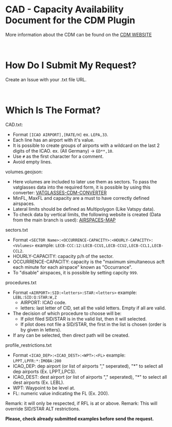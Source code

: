 # CAD - Capacity Availability Document for the CDM Plugin

More information about the CDM can be found on the [CDM WEBSITE](https://vats.im/cdm)

<br>

# How Do I Submit My Request?

Create an Issue with your .txt file URL.

<br>

# Which Is The Format?
CAD.txt:
  - Format `` [ICAO AIRPORT],[RATE/H] `` ex. `` LEPA,33 ``.
  - Each line has an airport with it's value.
  - It is possible to create groups of airports with a wildcard on the last 2 digits of the ICAO. ex. (All Germany) -> `` ED**,10 ``.
  - Use `` # `` as the first character for a comment.
  - Avoid empty lines.

volumes.geojson:
  - Here volumes are included to later use them as sectors. To pass the vatglasses data into the required form, it is possible by using this converter: [VATGLASSES-CDM-CONVERTER](https://cdm.vatsimspain.es/vatglasses-to-cdm)
  - MinFL, MaxFL and capacity are a must to have correctly defined airspaces.
  - Lateral limits should be defined as Multipolygon (Like Vatspy data).
  - To check data by vertical limits, the following website is created (Data from the main branch is used): [AIRSPACES-MAP](https://cdm.vatsimspain.es/airspaces-map.html)

sectors.txt
  - Format `` <SECTOR Name>:<OCCURRENCE-CAPACITY>:<HOURLY-CAPACITY>:<Volumes> `` example: `` LECB-CCC:12:LECB-CCU1,LECB-CCU2,LECB-CCL1,LECB-CCL2 ``.
  - HOURLY-CAPACITY: capacity p/h of the sector.
  - OCCURRENCE-CAPACITY: capacity is the "maximum simultaneous acft each minute for each airspace" known as "Occurrance".
  - To "disable" airspaces, it is possible by setting capcity `` 999 ``.

procedures.txt
  - Format ``<AIRPORT>:SID:<letters>:STAR:<letters>`` example: ``LEBL:SID:Q:STAR:W,Z``
    - AIRPORT: ICAO code.
    - letters: last letter of CID, set all the valid letters. Empty if all are valid.
  - The decision of which procedure to choose will be:
    - If pilot filed SID/STAR is in the valid list, then it will selected.
    - If pilot does not file a SID/STAR, the first in the list is chosen (order is by given in letters).
  - If any can be selected, then direct path will be created.

profile_restrictions.txt
  - Format ``<ICAO_DEP>:<ICAO_DEST>:<WPT>:<FL>`` example: ``LPPT,LPFR:*:IMOBA:200``
  - ICAO_DEP: dep airport (or list of airports "," seperated), "*" to select all dep airports (Ex. LPPT,LPCS).
  - ICAO_DEST: dest airport (or list of airports "," seperated), "*" to select all dest airports (Ex. LEBL).
  - WPT: Waypoint to be level at.
  - FL: numeric value indicating the FL (Ex. 200).

  Remark: it will only be respected, if RFL is at or above.
  Remark: This will override SID/STAR ALT restrictions.

  **Please, check already submitted examples before send the request.**
